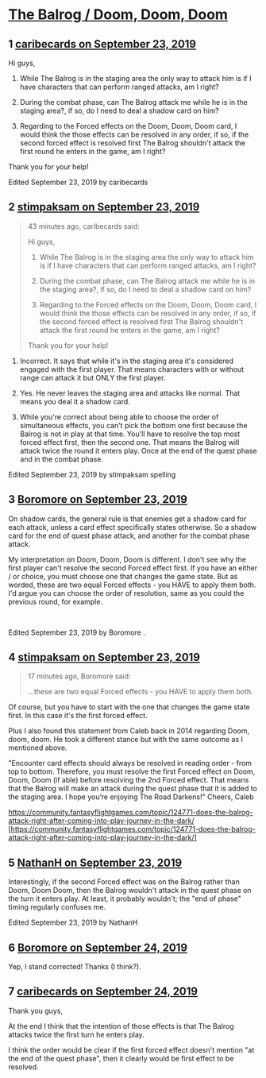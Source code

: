 # [The Balrog / Doom, Doom, Doom](https://community.fantasyflightgames.com/topic/300377-the-balrog-doom-doom-doom/)

## 1 [caribecards on September 23, 2019](https://community.fantasyflightgames.com/topic/300377-the-balrog-doom-doom-doom/?do=findComment&comment=3791903)

Hi guys,

1. While The Balrog is in the staging area the only way to attack him is if I have characters that can perform ranged attacks, am I right?

2. During the combat phase, can The Balrog attack me while he is in the staging area?, if so, do I need to deal a shadow card on him?

3. Regarding to the Forced effects on the Doom, Doom, Doom card, I would think the those effects can be resolved in any order, if so, if the second forced effect is resolved first The Balrog shouldn't attack the first round he enters in the game, am I right?

Thank you for your help!

Edited September 23, 2019 by caribecards

## 2 [stimpaksam on September 23, 2019](https://community.fantasyflightgames.com/topic/300377-the-balrog-doom-doom-doom/?do=findComment&comment=3791918)

> 43 minutes ago, caribecards said:
> 
> Hi guys,
> 
> 1. While The Balrog is in the staging area the only way to attack him is if I have characters that can perform ranged attacks, am I right?
> 
> 2. During the combat phase, can The Balrog attack me while he is in the staging area?, if so, do I need to deal a shadow card on him?
> 
> 3. Regarding to the Forced effects on the Doom, Doom, Doom card, I would think the those effects can be resolved in any order, if so, if the second forced effect is resolved first The Balrog shouldn't attack the first round he enters in the game, am I right?
> 
> Thank you for your help!

1. Incorrect. It says that while it's in the staging area it's considered engaged with the first player. That means characters with or without range can attack it but ONLY the first player.

2. Yes. He never leaves the staging area and attacks like normal. That means you deal it a shadow card.

3. While you're correct about being able to choose the order of simultaneous effects, you can't pick the bottom one first because the Balrog is not in play at that time. You'll have to resolve the top most forced effect first, then the second one. That means the Balrog will attack twice the round it enters play. Once at the end of the quest phase and in the combat phase.

Edited September 23, 2019 by stimpaksam
spelling

## 3 [Boromore on September 23, 2019](https://community.fantasyflightgames.com/topic/300377-the-balrog-doom-doom-doom/?do=findComment&comment=3791931)

On shadow cards, the general rule is that enemies get a shadow card for each attack, unless a card effect specifically states otherwise. So a shadow card for the end of quest phase attack, and another for the combat phase attack. 

My interpretation on Doom, Doom, Doom is different. I don't see why the first player can't resolve the second Forced effect first. If you have an either / or choice, you must choose one that changes the game state. But as worded, these are two equal Forced effects - you HAVE to apply them both. I'd argue you can choose the order of resolution, same as you could the previous round, for example.

 

Edited September 23, 2019 by Boromore
.

## 4 [stimpaksam on September 23, 2019](https://community.fantasyflightgames.com/topic/300377-the-balrog-doom-doom-doom/?do=findComment&comment=3791949)

> 17 minutes ago, Boromore said:
> 
> ...these are two equal Forced effects - you HAVE to apply them both.

Of course, but you have to start with the one that changes the game state first. In this case it's the first forced effect.

Plus I also found this statement from Caleb back in 2014 regarding Doom, doom, doom. He took a different stance but with the same outcome as I mentioned above.

"Encounter card effects should always be resolved in reading order - from top to bottom. Therefore, you must resolve the first Forced effect on Doom, Doom, Doom (if able) before resolving the 2nd Forced effect. That means that the Balrog will make an attack during the quest phase that it is added to the staging area.
I hope you’re enjoying The Road Darkens!"
Cheers,
Caleb

https://community.fantasyflightgames.com/topic/124771-does-the-balrog-attack-right-after-coming-into-play-journey-in-the-dark/ [https://community.fantasyflightgames.com/topic/124771-does-the-balrog-attack-right-after-coming-into-play-journey-in-the-dark/]

## 5 [NathanH on September 23, 2019](https://community.fantasyflightgames.com/topic/300377-the-balrog-doom-doom-doom/?do=findComment&comment=3791966)

Interestingly, if the second Forced effect was on the Balrog rather than Doom, Doom Doom, then the Balrog wouldn't attack in the quest phase on the turn it enters play. At least, it probably wouldn't; the "end of phase" timing regularly confuses me.

Edited September 23, 2019 by NathanH

## 6 [Boromore on September 24, 2019](https://community.fantasyflightgames.com/topic/300377-the-balrog-doom-doom-doom/?do=findComment&comment=3791972)

Yep, I stand corrected! Thanks (I think?).

## 7 [caribecards on September 24, 2019](https://community.fantasyflightgames.com/topic/300377-the-balrog-doom-doom-doom/?do=findComment&comment=3791974)

Thank you guys,

At the end I think that the intention of those effects is that The Balrog attacks twice the first turn he enters play.

I think the order would be clear if the first forced effect doesn't mention "at the end of the quest phase", then it clearly would be first effect to be resolved.


